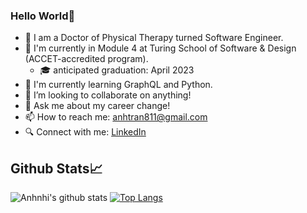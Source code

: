 ### Hello World👋

- 📍 I am a Doctor of Physical Therapy turned Software Engineer.
- 📓 I'm currently in Module 4 at Turing School of Software & Design (ACCET-accredited program).
  - 🎓 anticipated graduation: April 2023
- 🌱 I'm currently learning GraphQL and Python.
- 👯 I’m looking to collaborate on anything!
- 💬 Ask me about my career change!
- 📫 How to reach me: anhtran811@gmail.com
- 🔍 Connect with me: [LinkedIn](https://www.linkedin.com/in/anhtran8/)

## Github Stats:chart_with_upwards_trend:
![Anhnhi's github stats](https://github-readme-stats.vercel.app/api?username=anhtran811&show_icons=true&theme=nightowl)
[![Top Langs](https://github-readme-stats.vercel.app/api/top-langs/?username=anhtran811&show_icons=true&theme=nightowl)](https://github.com/anhtran811/github-readme-stats)

